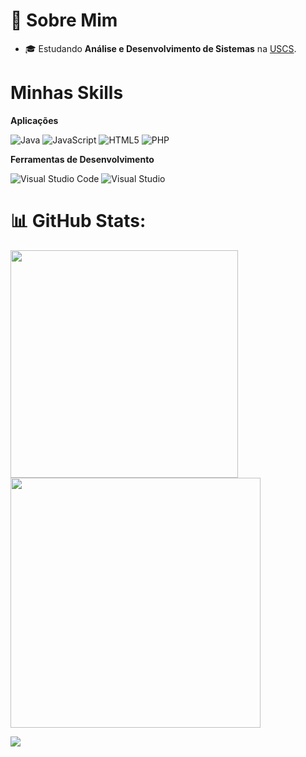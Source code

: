 # 👋 Sobre Mim

- 🎓 Estudando **Análise e Desenvolvimento de Sistemas** na <a href="https://www.uscs.edu.br/">USCS</a>.

# Minhas Skills

**Aplicações**

![Java](https://img.shields.io/badge/java-%23ED8B00.svg?style=for-the-badge&logo=openjdk&logoColor=white)
![JavaScript](https://img.shields.io/badge/javascript-%23323330.svg?style=for-the-badge&logo=javascript&logoColor=%23F7DF1E)
![HTML5](https://img.shields.io/badge/html5-%23E34F26.svg?style=for-the-badge&logo=html5&logoColor=white)
![PHP](https://img.shields.io/badge/php-%23777BB4.svg?style=for-the-badge&logo=php&logoColor=white)

**Ferramentas de Desenvolvimento**

![Visual Studio Code](https://img.shields.io/badge/Visual%20Studio%20Code-0078d7.svg?style=for-the-badge&logo=visual-studio-code&logoColor=white)
![Visual Studio](https://img.shields.io/badge/Visual%20Studio-5C2D91.svg?style=for-the-badge&logo=visual-studio&logoColor=white)

# 📊 GitHub Stats:
<img src="https://github-readme-stats-wheat-two-53.vercel.app/api?username=MatVilasBoas&theme=neon&hide_border=false&include_all_commits=false&count_private=false"  width="364px" />                    <img src="https://github-readme-streak-stats.herokuapp.com/?user=MatVilasBoas&theme=neon&hide_border=false"  width="400px" />

![](https://github-readme-stats-wheat-two-53.vercel.app/api/top-langs/?username=MatVilasBoas&theme=neon&hide_border=false&include_all_commits=false&count_private=false&layout=compact)
